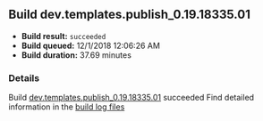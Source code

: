 ## Build dev.templates.publish_0.19.18335.01
- **Build result:** `succeeded`
- **Build queued:** 12/1/2018 12:06:26 AM
- **Build duration:** 37.69 minutes
### Details
Build [dev.templates.publish_0.19.18335.01](https://winappstudio.visualstudio.com/web/build.aspx?pcguid=a4ef43be-68ce-4195-a619-079b4d9834c2&builduri=vstfs%3a%2f%2f%2fBuild%2fBuild%2f26660) succeeded
Find detailed information in the [build log files](https://uwpctdiags.blob.core.windows.net/buildlogs/dev.templates.publish_0.19.18335.01_logs.zip)
